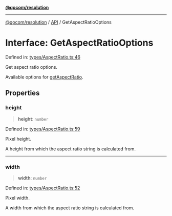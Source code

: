 [**@gocom/resolution**](../README.md)

***

[@gocom/resolution](../README.md) / [API](../Public/API.md) / GetAspectRatioOptions

# Interface: GetAspectRatioOptions

Defined in: [types/AspectRatio.ts:46](https://github.com/gocom/resolution/blob/fef2466329414f36c6a1aed0d912fa80ba5a3eb7/src/types/AspectRatio.ts#L46)

Get aspect ratio options.

Available options for [getAspectRatio](../API/API.getAspectRatio.md).

## Properties

### height

> **height**: `number`

Defined in: [types/AspectRatio.ts:59](https://github.com/gocom/resolution/blob/fef2466329414f36c6a1aed0d912fa80ba5a3eb7/src/types/AspectRatio.ts#L59)

Pixel height.

A height from which the aspect ratio string is calculated from.

***

### width

> **width**: `number`

Defined in: [types/AspectRatio.ts:52](https://github.com/gocom/resolution/blob/fef2466329414f36c6a1aed0d912fa80ba5a3eb7/src/types/AspectRatio.ts#L52)

Pixel width.

A width from which the aspect ratio string is calculated from.
